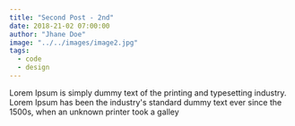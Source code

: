 ```yaml
---
title: "Second Post - 2nd"
date: 2018-21-02 07:00:00
author: "Jhane Doe"
image: "../../images/image2.jpg"
tags:
  - code
  - design
---
```


Lorem Ipsum is simply dummy text of the printing and typesetting industry. Lorem Ipsum has been the industry's standard dummy text ever since the 1500s, when an unknown printer took a galley
